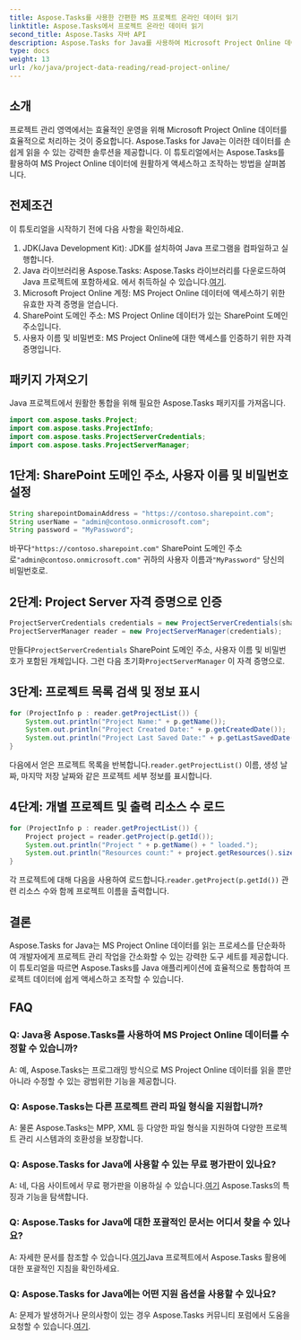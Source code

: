 ```yaml
---
title: Aspose.Tasks를 사용한 간편한 MS 프로젝트 온라인 데이터 읽기
linktitle: Aspose.Tasks에서 프로젝트 온라인 데이터 읽기
second_title: Aspose.Tasks 자바 API
description: Aspose.Tasks for Java를 사용하여 Microsoft Project Online 데이터를 쉽게 읽는 방법을 알아보세요. 프로젝트 관리 역량을 강화하세요.
type: docs
weight: 13
url: /ko/java/project-data-reading/read-project-online/
---
```

## 소개
프로젝트 관리 영역에서는 효율적인 운영을 위해 Microsoft Project Online 데이터를 효율적으로 처리하는 것이 중요합니다. Aspose.Tasks for Java는 이러한 데이터를 손쉽게 읽을 수 있는 강력한 솔루션을 제공합니다. 이 튜토리얼에서는 Aspose.Tasks를 활용하여 MS Project Online 데이터에 원활하게 액세스하고 조작하는 방법을 살펴봅니다.
## 전제조건
이 튜토리얼을 시작하기 전에 다음 사항을 확인하세요.
1. JDK(Java Development Kit): JDK를 설치하여 Java 프로그램을 컴파일하고 실행합니다.
2.  Java 라이브러리용 Aspose.Tasks: Aspose.Tasks 라이브러리를 다운로드하여 Java 프로젝트에 포함하세요. 에서 취득하실 수 있습니다.[여기](https://releases.aspose.com/tasks/java/).
3. Microsoft Project Online 계정: MS Project Online 데이터에 액세스하기 위한 유효한 자격 증명을 얻습니다.
4. SharePoint 도메인 주소: MS Project Online 데이터가 있는 SharePoint 도메인 주소입니다.
5. 사용자 이름 및 비밀번호: MS Project Online에 대한 액세스를 인증하기 위한 자격 증명입니다.
## 패키지 가져오기
Java 프로젝트에서 원활한 통합을 위해 필요한 Aspose.Tasks 패키지를 가져옵니다.
```java
import com.aspose.tasks.Project;
import com.aspose.tasks.ProjectInfo;
import com.aspose.tasks.ProjectServerCredentials;
import com.aspose.tasks.ProjectServerManager;
```

## 1단계: SharePoint 도메인 주소, 사용자 이름 및 비밀번호 설정
```java
String sharepointDomainAddress = "https://contoso.sharepoint.com";
String userName = "admin@contoso.onmicrosoft.com";
String password = "MyPassword";
```
 바꾸다`"https://contoso.sharepoint.com"` SharePoint 도메인 주소로`"admin@contoso.onmicrosoft.com"` 귀하의 사용자 이름과`"MyPassword"` 당신의 비밀번호로.
## 2단계: Project Server 자격 증명으로 인증
```java
ProjectServerCredentials credentials = new ProjectServerCredentials(sharepointDomainAddress, userName, password);
ProjectServerManager reader = new ProjectServerManager(credentials);
```
 만들다`ProjectServerCredentials` SharePoint 도메인 주소, 사용자 이름 및 비밀번호가 포함된 개체입니다. 그런 다음 초기화`ProjectServerManager` 이 자격 증명으로.
## 3단계: 프로젝트 목록 검색 및 정보 표시
```java
for (ProjectInfo p : reader.getProjectList()) {
    System.out.println("Project Name:" + p.getName());
    System.out.println("Project Created Date:" + p.getCreatedDate());
    System.out.println("Project Last Saved Date:" + p.getLastSavedDate());
}
```
 다음에서 얻은 프로젝트 목록을 반복합니다.`reader.getProjectList()` 이름, 생성 날짜, 마지막 저장 날짜와 같은 프로젝트 세부 정보를 표시합니다.
## 4단계: 개별 프로젝트 및 출력 리소스 수 로드
```java
for (ProjectInfo p : reader.getProjectList()) {
    Project project = reader.getProject(p.getId());
    System.out.println("Project " + p.getName() + " loaded.");
    System.out.println("Resources count:" + project.getResources().size());
}
```
 각 프로젝트에 대해 다음을 사용하여 로드합니다.`reader.getProject(p.getId())` 관련 리소스 수와 함께 프로젝트 이름을 출력합니다.

## 결론
Aspose.Tasks for Java는 MS Project Online 데이터를 읽는 프로세스를 단순화하여 개발자에게 프로젝트 관리 작업을 간소화할 수 있는 강력한 도구 세트를 제공합니다. 이 튜토리얼을 따르면 Aspose.Tasks를 Java 애플리케이션에 효율적으로 통합하여 프로젝트 데이터에 쉽게 액세스하고 조작할 수 있습니다.
## FAQ
### Q: Java용 Aspose.Tasks를 사용하여 MS Project Online 데이터를 수정할 수 있습니까?
A: 예, Aspose.Tasks는 프로그래밍 방식으로 MS Project Online 데이터를 읽을 뿐만 아니라 수정할 수 있는 광범위한 기능을 제공합니다.
### Q: Aspose.Tasks는 다른 프로젝트 관리 파일 형식을 지원합니까?
A: 물론 Aspose.Tasks는 MPP, XML 등 다양한 파일 형식을 지원하여 다양한 프로젝트 관리 시스템과의 호환성을 보장합니다.
### Q: Aspose.Tasks for Java에 사용할 수 있는 무료 평가판이 있나요?
 A: 네, 다음 사이트에서 무료 평가판을 이용하실 수 있습니다.[여기](https://releases.aspose.com/) Aspose.Tasks의 특징과 기능을 탐색합니다.
### Q: Aspose.Tasks for Java에 대한 포괄적인 문서는 어디서 찾을 수 있나요?
 A: 자세한 문서를 참조할 수 있습니다.[여기](https://reference.aspose.com/tasks/java/)Java 프로젝트에서 Aspose.Tasks 활용에 대한 포괄적인 지침을 확인하세요.
### Q: Aspose.Tasks for Java에는 어떤 지원 옵션을 사용할 수 있나요?
 A: 문제가 발생하거나 문의사항이 있는 경우 Aspose.Tasks 커뮤니티 포럼에서 도움을 요청할 수 있습니다.[여기](https://forum.aspose.com/c/tasks/15).